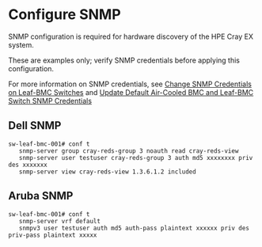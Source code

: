 # Configure SNMP

SNMP configuration is required for hardware discovery of the HPE Cray EX system.

These are examples only; verify SNMP credentials before applying this configuration.

For more information on SNMP credentials, see [Change SNMP Credentials on Leaf-BMC Switches](../../../operations/security_and_authentication/Change_SNMP_Credentials_on_Leaf_BMC_Switches.md) and [Update Default Air-Cooled BMC and Leaf-BMC Switch SNMP Credentials](../../../operations/security_and_authentication/Update_Default_Air-Cooled_BMC_and_Leaf_BMC_Switch_SNMP_Credentials.md)

## Dell SNMP

```console
sw-leaf-bmc-001# conf t
   snmp-server group cray-reds-group 3 noauth read cray-reds-view
   snmp-server user testuser cray-reds-group 3 auth md5 xxxxxxxx priv des xxxxxxx
   snmp-server view cray-reds-view 1.3.6.1.2 included
```

## Aruba SNMP

```console
sw-leaf-bmc-001# conf t
   snmp-server vrf default
   snmpv3 user testuser auth md5 auth-pass plaintext xxxxxx priv des priv-pass plaintext xxxxx
```
